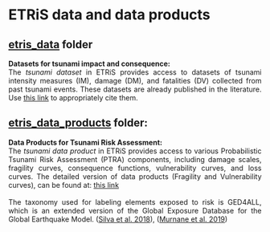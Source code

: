 # ETRiS data and data products

<div style="text-align: justify;">

## **[etris_data](https://github.com/eurotsunamirisk/etris_data_and_data_products/tree/main/etris_data)** folder
**Datasets for tsunami impact and consequence:**
<br>
The *tsunami dataset* in ETRiS provides access to datasets of tsunami intensity measures (IM), damage (DM), and fatalities (DV) collected from past tsunami events. These datasets are already published in the literature.
Use [this link](https://github.com/eurotsunamirisk/etris_data_and_data_products/blob/main/etris_data_table.xlsx) to appropriately cite them.

</div>

<div style="text-align: justify;">

## **[etris_data_products](https://github.com/eurotsunamirisk/etris_data_and_data_products/tree/main/etris_data_products)** folder:
**Data Products for Tsunami Risk Assessment:**
<br>
The *tsunami data product* in ETRiS provides access to various Probabilistic Tsunami Risk Assessment (PTRA) components, including damage scales, fragility curves, consequence functions, vulnerability curves, and loss curves. The detailed version of data products (Fragility and Vulnerability curves), can be found at: [this link](https://github.com/eurotsunamirisk/metadata)
<br>
<br>The taxonomy used for labeling elements exposed to risk is GED4ALL, which is an extended version of the Global Exposure Database for the Global Earthquake Model. ([Silva et al. 2018](https://www.globalquakemodel.org/gempublications/global-exposure-database-for-multi-hazard-risk-analysis-multi-hazard-exposure-taxonomy)), ([Murnane et al. 2019](https://www.emerald.com/insight/content/doi/10.1108/DPM-09-2019-0293/full/html))

</div>
